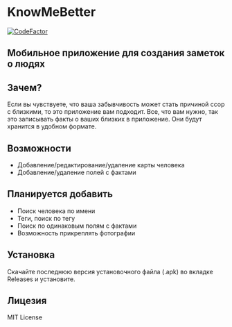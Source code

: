 # KnowMeBetter
[![CodeFactor](https://www.codefactor.io/repository/github/esvault/knowmebetter/badge)](https://www.codefactor.io/repository/github/esvault/knowmebetter)

## Мобильное приложение для создания заметок о людях

## Зачем?
Если вы чувствуете, что ваша забывчивость может стать причиной ссор с близкими, то это приложение вам подходит.
Все, что вам нужно, так это записывать факты о ваших близких в приложение. Они будут хранится в удобном формате.

## Возможности
- Добавление/редактирование/удаление карты человека
- Добавление/удаление полей с фактами

## Планируется добавить
- Поиск человека по имени
- Теги, поиск по тегу
- Поиск по одинаковым полям с фактами
- Возможность прикреплять фотографии

## Установка
Скачайте последнюю версия установочного файла (.apk) во вкладке Releases и установите.

## Лицезия
MIT License

